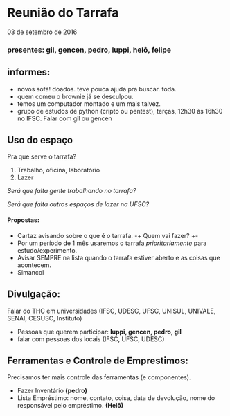 # Reunião do Tarrafa
03 de setembro de 2016

### presentes: gil, gencen, pedro, luppi, helô, felipe

## informes:
- novos sofá! doados. teve pouca ajuda pra buscar. foda.
- quem comeu o brownie já se desculpou.
- temos um computador montado e um mais talvez.
- grupo de estudos de python (cripto ou pentest), terças, 12h30 às 16h30
no IFSC. Falar com gil ou gencen

## Uso do espaço
Pra que serve o tarrafa?
 1. Trabalho, oficina, laboratório
 2. Lazer

*Será que falta gente trabalhando no tarrafa?*

*Será que falta outros espaços de lazer na UFSC?*

#### Propostas:
- Cartaz avisando sobre o que é o tarrafa. -+ Quem vai fazer? +-
- Por um período de 1 mês usaremos o tarrafa *prioritariamente* para
estudo/experimento.
- Avisar SEMPRE na lista quando o tarrafa estiver aberto e as coisas que
acontecem.
- Simancol

## Divulgação:
 Falar do THC em universidades (IFSC, UDESC, UFSC, UNISUL, UNIVALE,
SENAI, CESUSC, Instituto)
- Pessoas que querem participar: **luppi, gencen, pedro, gil**
- falar com pessoas dos locais (IFSC, UFSC, UDESC)

## Ferramentas e Controle de Emprestimos:
Precisamos ter mais controle das ferramentas (e componentes).
- Fazer Inventário **(pedro)**
- Lista Empréstimo: nome, contato, coisa, data de devolução, nome do
responsável pelo empréstimo. **(Helô)**
